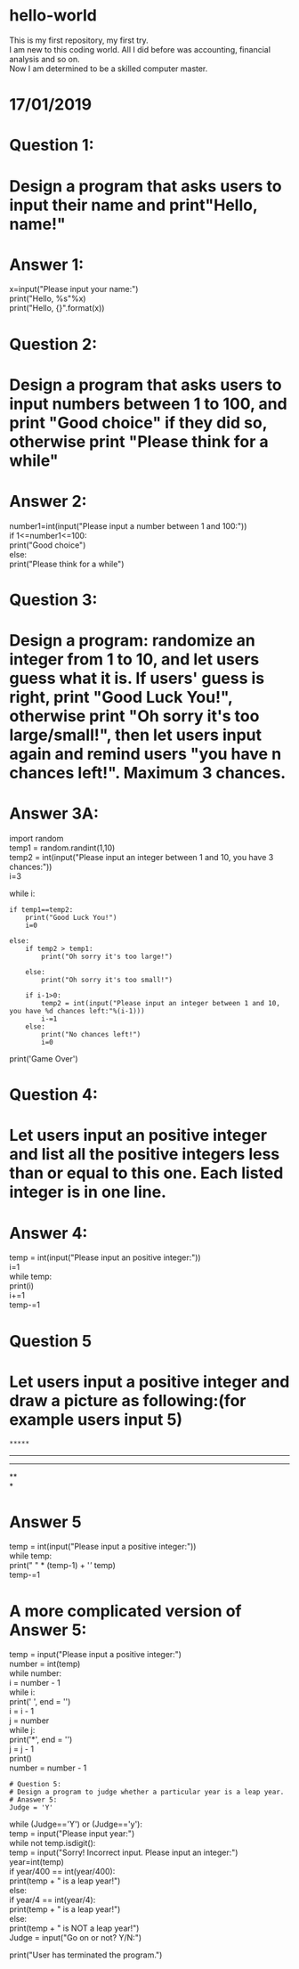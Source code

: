 # hello-world
This is my first repository, my first try.  
I am new to this coding world. All I did before was accounting, financial analysis and so on.</br>
Now I am determined to be a skilled computer master.</br>

# 17/01/2019

# Question 1: 
# Design a program that asks users to input their name and print"Hello, name!"
# Answer 1: 
x=input("Please input your name:")   
print("Hello, %s"%x)  
print("Hello, {}".format(x))   

# Question 2: 
# Design a program that asks users to input numbers between 1 to 100, and print "Good choice" if they did so, otherwise print "Please think for a while"
# Answer 2: 
number1=int(input("Please input a number between 1 and 100:"))   
if 1<=number1<=100:   
    print("Good choice")    
else:  
    print("Please think for a while")  

# Question 3: 
# Design a program: randomize an integer from 1 to 10, and let users guess what it is. If users' guess is right, print "Good Luck You!", otherwise print "Oh sorry it's too large/small!", then let users input again and remind users "you have n chances left!". Maximum 3 chances.
# Answer 3A:
import random   
temp1 = random.randint(1,10)   
temp2 = int(input("Please input an integer between 1 and 10, you have 3 chances:"))     
i=3     

while i:   

    if temp1==temp2:  
        print("Good Luck You!")   
        i=0   

    else:   
        if temp2 > temp1:   
            print("Oh sorry it's too large!")   
           
        else:   
            print("Oh sorry it's too small!")   
   
        if i-1>0:   
            temp2 = int(input("Please input an integer between 1 and 10, you have %d chances left:"%(i-1)))   
            i-=1   
        else:   
            print("No chances left!")   
            i=0   
print('Game Over')   

# Question 4:
# Let users input an positive integer and list all the positive integers less than or equal to this one. Each listed integer is in one line.
# Answer 4:
temp = int(input("Please input an positive integer:"))    
i=1    
while temp:   
    print(i)    
    i+=1   
    temp-=1   
    
# Question 5
# Let users input a positive integer and draw a picture as following:(for example users input 5)
    
    *****   
   ****   
  ***   
 **   
*   
# Answer 5
temp = int(input("Please input a positive integer:"))   
while temp:   
    print(" " * (temp-1) + '*'* temp)   
    temp-=1   
# A more complicated version of Answer 5:
temp = input("Please input a positive integer:")   
number = int(temp)   
while number:   
    i = number - 1   
    while i:</br>
        print(' ', end = '')   
        i = i - 1   
    j = number   
    while j:   
        print('*', end = '')   
        j = j - 1   
    print()   
    number = number - 1   
    
    # Question 5:
    # Design a program to judge whether a particular year is a leap year.
    # Anaswer 5:
    Judge = 'Y'
while (Judge=='Y') or (Judge=='y'):   
    temp = input("Please input year:")   
    while not temp.isdigit():   
        temp = input("Sorry! Incorrect input. Please input an integer:")   
    year=int(temp)   
    if year/400 == int(year/400):   
        print(temp + " is a leap year!")   
    else:   
        if year/4 == int(year/4):   
            print(temp + " is a leap year!")   
        else:   
            print(temp + " is NOT a leap year!")   
    Judge = input("Go on or not? Y/N:")   
    
print("User has terminated the program.")   

